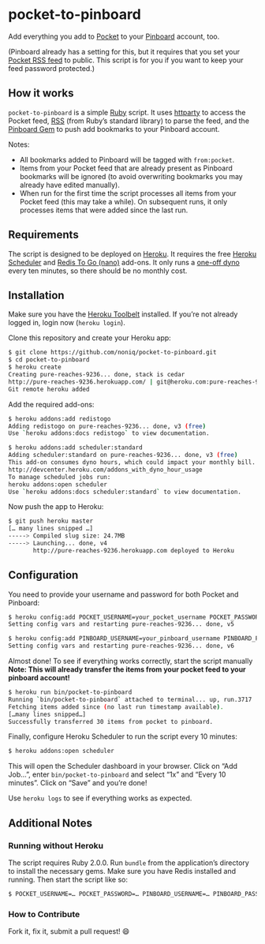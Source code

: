 # pocket-to-pinboard

Add everything you add to [Pocket](http://getpocket.com) to your [Pinboard](https://pinboard.in) account, too.

(Pinboard already has a setting for this, but it requires that you set your [Pocket RSS feed] to public. This script is for you if you want to keep your feed password protected.)


## How it works

`pocket-to-pinboard` is a simple [Ruby](http://ruby-lang.org) script. It uses [httparty][] to access the Pocket feed, [RSS][] (from Ruby’s standard library) to parse the feed, and the [Pinboard Gem][] to push add bookmarks to your Pinboard account.
 
[httparty]: http://rdoc.info/github/jnunemaker/httparty
[RSS]: http://www.ruby-doc.org/stdlib-2.0/libdoc/rss/rdoc/RSS.html
[Pocket RSS feed]: http://help.getpocket.com/customer/portal/articles/482632-can-i-subscribe-to-my-list-via-rss-
[Pinboard Gem]: https://github.com/ryw/pinboard

Notes:
 * All bookmarks added to Pinboard will be tagged with `from:pocket`.
 * Items from your Pocket feed that are already present as Pinboard bookmarks will be ignored (to avoid overwriting bookmarks you may already have edited manually).
 * When run for the first time the script processes all items from your Pocket feed (this may take a while). On subsequent runs, it only processes items that were added since the last run.


## Requirements

The script is designed to be deployed on [Heroku](http://heroku.com). It requires the free [Heroku Scheduler][] and [Redis To Go (nano)][] add-ons. It only runs a [one-off dyno][] every ten minutes, so there should be no monthly cost.

[Heroku Scheduler]: https://devcenter.heroku.com/articles/scheduler
[Redis To Go (nano)]: https://devcenter.heroku.com/articles/redistogo
[one-off dyno]: https://devcenter.heroku.com/articles/one-off-dynos


## Installation

Make sure you have the [Heroku Toolbelt][] installed. If you’re not already logged in, login now (`heroku login`).

[Heroku Toolbelt]: https://toolbelt.heroku.com/

Clone this repository and create your Heroku app:
```bash
$ git clone https://github.com/noniq/pocket-to-pinboard.git
$ cd pocket-to-pinboard
$ heroku create
Creating pure-reaches-9236... done, stack is cedar
http://pure-reaches-9236.herokuapp.com/ | git@heroku.com:pure-reaches-9236.git
Git remote heroku added
```

Add the required add-ons:
```bash
$ heroku addons:add redistogo
Adding redistogo on pure-reaches-9236... done, v3 (free)
Use `heroku addons:docs redistogo` to view documentation.

$ heroku addons:add scheduler:standard 
Adding scheduler:standard on pure-reaches-9236... done, v3 (free)
This add-on consumes dyno hours, which could impact your monthly bill. To learn more:
http://devcenter.heroku.com/addons_with_dyno_hour_usage
To manage scheduled jobs run:
heroku addons:open scheduler
Use `heroku addons:docs scheduler:standard` to view documentation.
```

Now push the app to Heroku:
```bash
$ git push heroku master
[… many lines snipped …]
-----> Compiled slug size: 24.7MB
-----> Launching... done, v4
       http://pure-reaches-9236.herokuapp.com deployed to Heroku
```

## Configuration

You need to provide your username and password for both Pocket and Pinboard:
```bash
$ heroku config:add POCKET_USERNAME=your_pocket_username POCKET_PASSWORD=your_pocket_password 
Setting config vars and restarting pure-reaches-9236... done, v5

$ heroku config:add PINBOARD_USERNAME=your_pinboard_username PINBOARD_PASSWORD=your_pinboard_password
Setting config vars and restarting pure-reaches-9236... done, v6
```

Almost done! To see if everything works correctly, start the script manually **Note: This will already transfer the items from your pocket feed to your pinboard account!**
```bash
$ heroku run bin/pocket-to-pinboard
Running `bin/pocket-to-pinboard` attached to terminal... up, run.3717
Fetching items added since (no last run timestamp available).
[…many lines snipped…]
Successfully transferred 30 items from pocket to pinboard.
```

Finally, configure Heroku Scheduler to run the script every 10 minutes:
```bash
$ heroku addons:open scheduler
```
This will open the Scheduler dashboard in your browser. Click on “Add Job…”, enter `bin/pocket-to-pinboard` and select “1x” and “Every 10 minutes”. Click on “Save” and you’re done!

Use `heroku logs` to see if everything works as expected.


## Additional Notes

### Running without Heroku

The script requires Ruby 2.0.0. Run `bundle` from the application’s directory to install the necessary gems. Make sure you have Redis installed and running. Then start the script like so:
```bash
$ POCKET_USERNAME=… POCKET_PASSWORD=… PINBOARD_USERNAME=… PINBOARD_PASSWORD= REDISTOGO_URL=… bin/pocket.rb
```

### How to Contribute

Fork it, fix it, submit a pull request! :smile:

